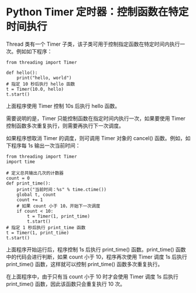 # Python Timer 定时器：控制函数在特定时间执行

Thread 类有一个 Timer 子类，该子类可用于控制指定函数在特定时间内执行一次。例如如下程序：

```
from threading import Timer

def hello():
    print("hello, world")
# 指定 10 秒后执行 hello 函数
t = Timer(10.0, hello)
t.start()
```

上面程序使用 Timer 控制 10s 后执行 hello 函数。

需要说明的是，Timer 只能控制函数在指定时间内执行一次，如果要使用 Timer 控制函数多次重复执行，则需要再执行下一次调度。

如果程序想取消 Timer 的调度，则可调用 Timer 对象的 cancel() 函数。例如，如下程序每 1s 输出一次当前时间：

```
from threading import Timer
import time

# 定义总共输出几次的计数器
count = 0
def print_time():
    print("当前时间：%s" % time.ctime())
    global t, count
    count += 1
    # 如果 count 小于 10，开始下一次调度
    if count < 10:
        t = Timer(1, print_time)
        t.start()
# 指定 1 秒后执行 print_time 函数
t = Timer(1, print_time)
t.start()
```

上面程序开始运行后，程序控制 1s 后执行 print_time() 函数。print_time() 函数中的代码会进行判断，如果 count 小于 10，程序再次使用 Timer 调度 1s 后执行 print_time() 函数，这样就可以控制 print_time() 函数多次重复执行。

在上面程序中，由于只有当 count 小于 10 时才会使用 Timer 调度 1s 后执行 print_time() 函数，因此该函数只会重复执行 10 次。